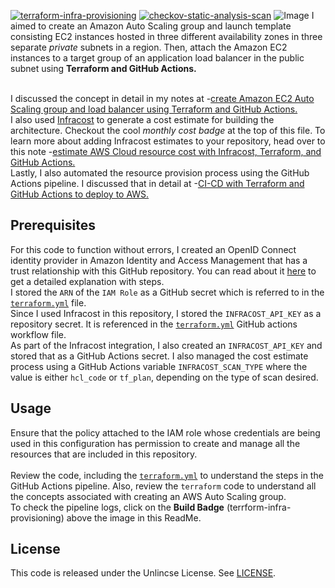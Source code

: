 [![terraform-infra-provisioning](https://github.com/kunduso/add-asg-elb-terraform/actions/workflows/terraform.yml/badge.svg?branch=main)](https://github.com/kunduso/add-asg-elb-terraform/actions/workflows/terraform.yml) [![checkov-static-analysis-scan](https://github.com/kunduso/add-asg-elb-terraform/actions/workflows/code-scan.yml/badge.svg?branch=main)](https://github.com/kunduso/add-asg-elb-terraform/actions/workflows/code-scan.yml)
![Image](https://skdevops.files.wordpress.com/2023/09/82-image-0.png)
I aimed to create an Amazon Auto Scaling group and launch template consisting EC2 instances hosted in three different availability zones in three separate *private* subnets in a region. Then, attach the Amazon EC2 instances to a target group of an application load balancer in the public subnet using **Terraform and GitHub Actions.**

<br />I discussed the concept in detail in my notes at -[create Amazon EC2 Auto Scaling group and load balancer using Terraform and GitHub Actions.](https://skundunotes.com/2023/09/12/create-amazon-ec2-auto-scaling-group-and-load-balancer-using-terraform-and-github-actions/)
<br />I also used [Infracost](https://www.infracost.io/) to generate a cost estimate for building the architecture. Checkout the cool *monthly cost badge* at the top of this file. To learn more about adding Infracost estimates to your repository, head over to this note -[estimate AWS Cloud resource cost with Infracost, Terraform, and GitHub Actions.](https://skundunotes.com/2023/07/17/estimate-aws-cloud-resource-cost-with-infracost-terraform-and-github-actions/)
<br />Lastly, I also automated the resource provision process using the GitHub Actions pipeline. I discussed that in detail at -[CI-CD with Terraform and GitHub Actions to deploy to AWS.](https://skundunotes.com/2023/03/07/ci-cd-with-terraform-and-github-actions-to-deploy-to-aws/)
## Prerequisites
For this code to function without errors, I created an OpenID Connect identity provider in Amazon Identity and Access Management that has a trust relationship with this GitHub repository. You can read about it [here](https://skundunotes.com/2023/02/28/securely-integrate-aws-credentials-with-github-actions-using-openid-connect/) to get a detailed explanation with steps.
<br />I stored the `ARN` of the `IAM Role` as a GitHub secret which is referred to in the [`terraform.yml`](https://github.com/kunduso/add-asg-elb-terraform/blob/de8f1559fdc19e8decf5066e383537511f512244/.github/workflows/terraform.yml#L39-L44) file.
<br />Since I used Infracost in this repository, I stored the `INFRACOST_API_KEY` as a repository secret. It is referenced in the [`terraform.yml`](https://github.com/kunduso/add-asg-elb-terraform/blob/de8f1559fdc19e8decf5066e383537511f512244/.github/workflows/terraform.yml#L52) GitHub actions workflow file.
<br />As part of the Infracost integration, I also created an `INFRACOST_API_KEY` and stored that as a GitHub Actions secret. I also managed the cost estimate process using a GitHub Actions variable `INFRACOST_SCAN_TYPE` where the value is either `hcl_code` or `tf_plan`, depending on the type of scan desired.
## Usage
Ensure that the policy attached to the IAM role whose credentials are being used in this configuration has permission to create and manage all the resources that are included in this repository.
<br />
<br />Review the code, including the [`terraform.yml`](./.github/workflows/terraform.yml) to understand the steps in the GitHub Actions pipeline. Also, review the `terraform` code to understand all the concepts associated with creating an AWS Auto Scaling group.
<br />To check the pipeline logs, click on the **Build Badge** (terrform-infra-provisioning) above the image in this ReadMe.
## License
This code is released under the Unlincse License. See [LICENSE](LICENSE).